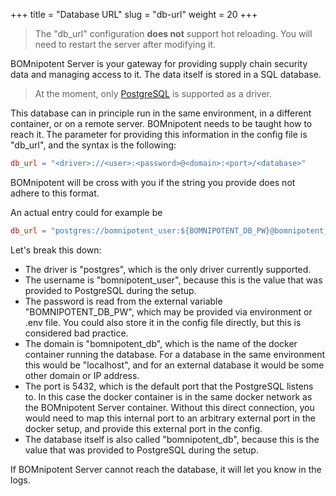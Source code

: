 +++
title = "Database URL"
slug = "db-url"
weight = 20
+++

> The "db_url" configuration **does not** support hot reloading. You will need to restart the server after modifying it.

BOMnipotent Server is your gateway for providing supply chain security data and managing access to it. The data itself is stored in a SQL database.

> At the moment, only [PostgreSQL](https://www.postgresql.org/) is supported as a driver.

This database can in principle run in the same environment, in a different container, or on a remote server. BOMnipotent needs to be taught how to reach it. The parameter for providing this information in the config file is "db_url", and the syntax is the following:
```toml
db_url = "<driver>://<user>:<password>@<domain>:<port>/<database>"
```
BOMnipotent will be cross with you if the string you provide does not adhere to this format.

An actual entry could for example be
```toml
db_url = "postgres://bomnipotent_user:${BOMNIPOTENT_DB_PW}@bomnipotent_db:5432/bomnipotent_db"
```
Let's break this down:
- The driver is "postgres", which is the only driver currently supported.
- The username is "bomnipotent_user", because this is the value that was provided to PostgreSQL during the setup.
- The password is read from the external variable "BOMNIPOTENT_DB_PW", which may be provided via environment or .env file. You could also store it in the config file directly, but this is considered bad practice.
- The domain is "bomnipotent_db", which is the name of the docker container running the database. For a database in the same environment this would be "localhost", and for an external database it would be some other domain or IP address.
- The port is 5432, which is the default port that the PostgreSQL listens to. In this case the docker container is in the same docker network as the BOMnipotent Server container. Without this direct connection, you would need to map this internal port to an arbitrary external port in the docker setup, and provide this external port in the config.
- The database itself is also called "bomnipotent_db", because this is the value that was provided to PostgreSQL during the setup.

If BOMnipotent Server cannot reach the database, it will let you know in the logs.
